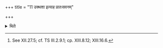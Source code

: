 +++
title = "11 उक्थशा इत्याह प्रातःसवनम्"

+++

<details><summary>थिते</summary>

11. Having responded to (all the Śastras of) the morning pressing), (the Adhvaryu) says, “O reciter of the Uktha..."[^1] Or (he may do so after having responded to each Śatra (separately).  

[^1]: See XII.27.5; cf. TS III.2.9.1; cp. XIII.8.12; XIII.16.6.  
</details>
